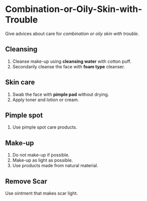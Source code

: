 # Combination-or-Oily-Skin-with-Trouble
Give advices about care for _combination or oily skin with trouble_.
## Cleansing
 1. Cleanse make-up using **cleansing water** with cotton puff.
 2. Secondarily cleanse the face with **foam type** cleanser.
## Skin care
 1. Swab the face with **pimple pad** without drying.
 2. Apply toner and lotion or cream.
## Pimple spot
 1. Use pimple spot care products.
## Make-up
 1. Do not make-up if possible.
 2. Make-up as light as possible.
 3. Use products made from natural material. 
## Remove Scar
Use ointment that makes scar light.